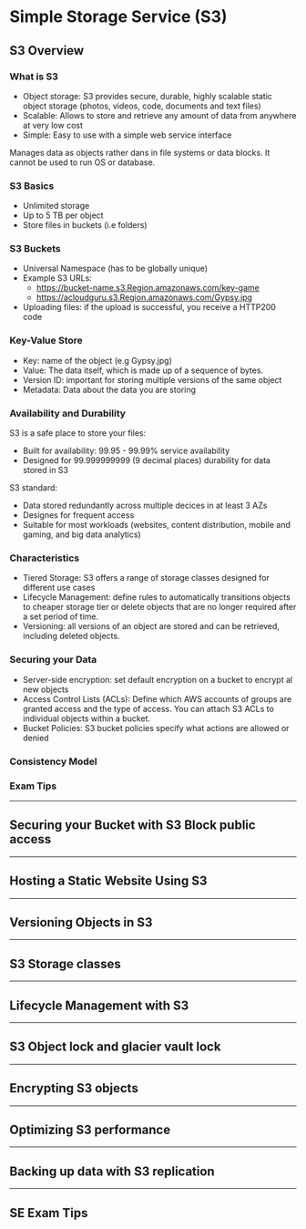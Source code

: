 # Simple Storage Service (S3)
## S3 Overview
### What is S3
- Object storage: S3 provides secure, durable, highly scalable static object storage (photos, videos, code, documents and text files)
- Scalable: Allows to store and retrieve any amount of data from anywhere at very low cost
- Simple: Easy to use with a simple web service interface

Manages data as objects rather dans in file systems or data blocks. It cannot be used to run OS or database.

### S3 Basics
- Unlimited storage
- Up to 5 TB per object
- Store files in buckets (i.e folders)

### S3 Buckets
- Universal Namespace (has to be globally unique)
- Example S3 URLs: 
  - https://bucket-name.s3.Region.amazonaws.com/key-game
  - https://acloudguru.s3.Region.amazonaws.com/Gypsy.jpg
- Uploading files: if the upload is successful, you receive a HTTP200 code
### Key-Value Store
- Key: name of the object (e.g Gypsy.jpg)
- Value: The data itself, which is made up of a sequence of bytes.
- Version ID: important for storing multiple versions of the same object
- Metadata: Data about the data you are storing
### Availability and Durability
S3 is a safe place to store your files:
- Built for availability: 99.95 - 99.99% service availability
- Designed for 99.999999999 (9 decimal places) durability for data stored in S3

S3 standard:
- Data stored redundantly across multiple decices in at least 3 AZs
- Designes for frequent access
- Suitable for most workloads (websites, content distribution, mobile and gaming, and big data analytics)
### Characteristics
- Tiered Storage: S3 offers a range of storage classes designed for different use cases
- Lifecycle Management: define rules to automatically transitions objects to cheaper storage tier or delete objects that are no longer required after a set period of time.
- Versioning: all versions of an object are stored and can be retrieved, including deleted objects.
### Securing your Data
- Server-side encryption: set default encryption on a bucket to encrypt al new objects
- Access Control Lists (ACLs): Define which AWS accounts of groups are granted access and the type of access. You can attach S3 ACLs to individual objects within a bucket.
- Bucket Policies: S3 bucket policies specify what actions are allowed or denied
### Consistency Model
### Exam Tips
---
## Securing your Bucket with S3 Block public access
---
## Hosting a Static Website Using S3
---
## Versioning Objects in S3
---
## S3 Storage classes
---
## Lifecycle Management with S3
---
## S3 Object lock and glacier vault lock
---
## Encrypting S3 objects
---
## Optimizing S3 performance
---
## Backing up data with S3 replication
---
## SE Exam Tips